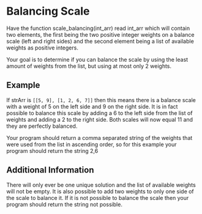 # Balancing Scale

Have the function scale_balancing(int_arr) read int_arr which will contain two elements, the first being the two positive integer weights on a balance scale (left and right sides) and the second element being a list of available weights as positive integers.

Your goal is to determine if you can balance the scale by using the least amount of weights from the list, but using at most only 2 weights.

## Example

If strArr is `[[5, 9], [1, 2, 6, 7]]` then this means there is a balance scale with a weight of 5 on the left side and 9 on the right side. It is in fact possible to balance this scale by adding a 6 to the left side from the list of weights and adding a 2 to the right side. Both scales will now equal 11 and they are perfectly balanced.

Your program should return a comma separated string of the weights that were used from the list in ascending order, so for this example your program should return the string 2,6 

## Additional Information

There will only ever be one unique solution and the list of available weights will not be empty. It is also possible to add two weights to only one side of the scale to balance it. If it is not possible to balance the scale then your program should return the string not possible.
